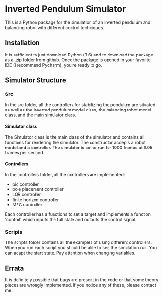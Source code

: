 # Inverted Pendulum Simulator

This is a Python package for the simulation of an inverted pendulum and balancing robot with
different control techniques.

## Installation

It is sufficient to just download Python (3.6) and to download the package as a .zip folder from github.
Once the package is opened in your favorite IDE (I recommend Pycharm), you're ready to go.

## Simulator Structure

### Src

In the src folder, all the controllers for stabilizing the pendulum are situated as well as the
inverted pendulum model class, the balancing robot model class, and the main simulator class.

#### Simulator class

The Simulator class is the main class of the simulator and contains all functions for rendering the simulator.
The constructor accepts a robot model and a controller. The simulator is set to run for 1000 frames at 0.05
frames per second.

#### Controllers

In the controllers folder, all the controllers are implemented:

-   pid controller
-   pole placement controller
-   LQR controller
-   finite horizon controller
-   MPC controller

Each controller has a functions to set a target and implements a function 'control'
which inputs the full state and outputs the control signal.

### Scripts

The scripts folder contains all the examples of using different controllers.
When you run each script you should be able to see the simulation run. You can adapt the start state.
Pay attention when changing variables.

## Errata

It is definitely possible that bugs are present in the code or that some theory pieces are wrongly implemented.
If you notice any of these, please contact me.



